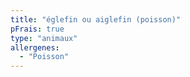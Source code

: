 ```yaml
---
title: "églefin ou aiglefin (poisson)"
pFrais: true
type: "animaux"
allergenes:
  - "Poisson"
---
```

